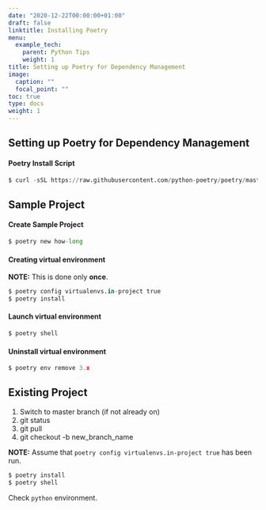 ```yaml
---
date: "2020-12-22T00:00:00+01:00"
draft: false
linktitle: Installing Poetry 
menu:
  example_tech:
    parent: Python Tips 
    weight: 1
title: Setting up Poetry for Dependency Management
image:
  caption: ""
  focal_point: ""
toc: true
type: docs
weight: 1
---
```


## Setting up Poetry for Dependency Management

#### Poetry Install Script

```python
$ curl -sSL https://raw.githubusercontent.com/python-poetry/poetry/master/get-poetry.py | python3
```

## Sample Project

#### Create Sample Project

```python
$ poetry new how-long
```

#### Creating virtual environment

**NOTE:** This is done only **once**.

```python
$ poetry config virtualenvs.in-project true
$ poetry install
```

#### Launch virtual environment

```python
$ poetry shell 
```

#### Uninstall virtual environment

```python
$ poetry env remove 3.x
```


## Existing Project

1. Switch to master branch (if not already on)
2. git status
3. git pull
4. git checkout -b new_branch_name

**NOTE:** Assume that `poetry config virtualenvs.in-project true` has been run.

```python
$ poetry install
$ poetry shell 
```

Check `python` environment. 

